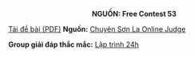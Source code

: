 **<center>NGUỒN: Free Contest 53</center>**

[Tải đề bài (PDF)](/statements/2288/MIXTURE.pdf)
**Nguồn:** [Chuyên Sơn La Online Judge](http://csloj.ddns.net/)

**Group giải đáp thắc mắc:** [Lập trình 24h](https://www.facebook.com/groups/1386904321519984)